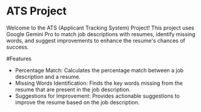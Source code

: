 # ATS Project
Welcome to the ATS (Applicant Tracking System) Project! This project uses Google Gemini Pro to match job descriptions with resumes, identify missing words, and suggest improvements to enhance the resume's chances of success.

#Features
* Percentage Match: Calculates the percentage match between a job description and a resume.
* Missing Words Identification: Finds the key words missing from the resume that are present in the job description.
* Suggestions for Improvement: Provides actionable suggestions to improve the resume based on the job description.

